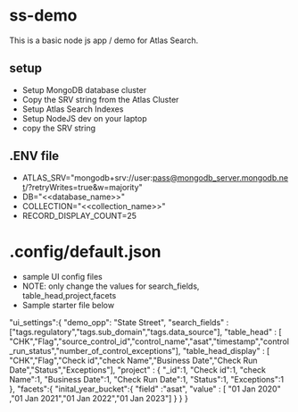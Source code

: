 # ss-demo

This is a basic node js app / demo for Atlas Search.

## setup
- Setup MongoDB database cluster
-  Copy the SRV string from the Atlas Cluster 
-  Setup Atlas Search Indexes 
- Setup NodeJS dev on your laptop 
-  copy the SRV string 


## .ENV file

- ATLAS_SRV="mongodb+srv://user:pass@mongodb_server.mongodb.net/?retryWrites=true&w=majority"
- DB="<<database_name>>"
- COLLECTION="<<collection_name>>"
- RECORD_DISPLAY_COUNT=25

# .config/default.json
- sample UI config files
- NOTE: only change the values for search_fields, table_head,project,facets
- Sample starter file below
  
"ui_settings":{
    "demo_opp": "State Street",
    "search_fields" : ["tags.regulatory","tags.sub_domain","tags.data_source"],
    "table_head" : [ "CHK","Flag","source_control_id","control_name","asat","timestamp","control_run_status","number_of_control_exceptions"],
    "table_head_display" : [ "CHK","Flag","Check id","check Name","Business Date","Check Run Date","Status","Exceptions"],
    "project" : {
        "_id":1,
        "Check id":1,
        "check Name":1,
        "Business Date":1,
        "Check Run Date":1,
        "Status":1,
        "Exceptions":1
    },
    "facets":{
        "inital_year_bucket":{
            "field" :"asat",
            "value" : [ "01 Jan 2020" ,"01 Jan 2021","01 Jan 2022","01 Jan 2023"]
        }
    }
}
